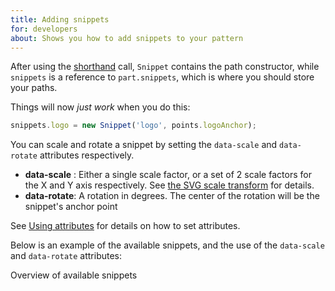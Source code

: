 ```yaml
---
title: Adding snippets
for: developers
about: Shows you how to add snippets to your pattern
---
```


After using the [shorthand](/howtos/code/shorthand/) call,
`Snippet` contains the path constructor, while `snippets` is a reference to `part.snippets`,
which is where you should store your paths.

Things will now _just work_ when you do this:

```js
snippets.logo = new Snippet('logo', points.logoAnchor);
```

You can scale and rotate a snippet by setting the `data-scale` and `data-rotate` attributes respectively.

- **data-scale** : Either a single scale factor, or a set of 2 scale factors for the X and Y axis respectively. See [the SVG scale transform](https://developer.mozilla.org/en-US/docs/Web/SVG/Attribute/transform#Scale) for details.
- **data-rotate**: A rotation in degrees. The center of the rotation will be the snippet's anchor point

<Tip>

See [Using attributes](/howtos/code/attributes/) for details on how to set attributes.

</Tip>

Below is an example of the available snippets, and the use of the `data-scale` and `data-rotate` attributes:

<Example pattern="rendertest" options_only="snippets">
Overview of available snippets 
</Example>
